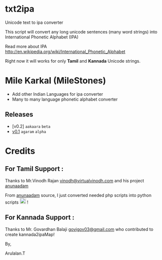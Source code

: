 txt2ipa
=======

Unicode text to ipa converter 

This script will convert any long unicode sentences (many word strings) into International Phonetic Alphabet (IPA) 

Read more about IPA http://en.wikipedia.org/wiki/International_Phonetic_Alphabet

Right now it will works for only **Tamil** and **Kannada** Unicode strings.

Mile Karkal (MileStones)
========================

 * Add other Indian Languages for ipa converter
 * Many to many language phonetic alphabet converter

  Releases
  --------
  * [v0.2] `aakaara` `beta`
  * [v0.1](https://github.com/arulalant/txt2ipa/releases/tag/v0.1) `agaram` `alpha`


Credits
=======

For Tamil Support :
-------------------
Thanks to Mr.Vinodh Rajan <vinodh@virtualvinodh.com> and his project [anunaadam](https://github.com/virtualvinodh/anunaadam)

From [anunaadam](https://github.com/virtualvinodh/anunaadam) source, I just converted needed php scripts into python scripts <img src="http://pixabay.com/static/uploads/photo/2014/04/03/00/35/emoticon-308751_150.png" width="20" height="20" alt="smiley" /> ! 


For Kannada Support :
-------------------
Thanks to Mr. Govardhan Balaji <govigov03@gmail.com> who contributed to create kannada2ipaMap!

By,

Arulalan.T
